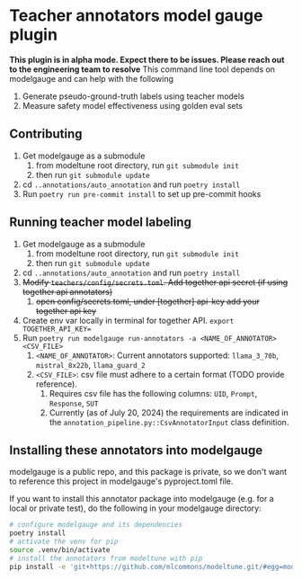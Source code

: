 # Teacher annotators model gauge plugin
**This plugin is in alpha mode. Expect there to be issues. Please reach out to the engineering team to resolve**
This command line tool depends on modelgauge and can help with the following
1. Generate pseudo-ground-truth labels using teacher models
2. Measure safety model effectiveness using golden eval sets

## Contributing
1. Get modelgauge as a submodule
    1. from modeltune root directory, run `git submodule init`
    1. then run `git submodule update`
1. cd `..annotations/auto_annotation` and run `poetry install`
1. Run `poetry run pre-commit install` to set up pre-commit hooks

## Running teacher model labeling
1. Get modelgauge as a submodule
    1. from modeltune root directory, run `git submodule init`
    1. then run `git submodule update`
1. cd `..annotations/auto_annotation` and run `poetry install`
1. ~~Modify `teachers/config/secrets.toml`. Add together api secret (if using together api annotators)~~
    1. ~~open config/secrets.toml, under [together] api-key add your together api key~~
1. Create env var locally in terminal for together API. `export TOGETHER_API_KEY=`
1. Run `poetry run modelgauge run-annotators -a <NAME_OF_ANNOTATOR> <CSV_FILE>`
    1. `<NAME_OF_ANNOTATOR>`: Current annotators supported: `llama_3_70b`, `mistral_8x22b`, `llama_guard_2`
    1. `<CSV_FILE>`: csv file must adhere to a certain format (TODO provide reference).
        1. Requires csv file has the following columns: `UID`, `Prompt`, `Response`, `SUT`
        1. Currently (as of July 20, 2024) the requirements are indicated in the `annotation_pipeline.py::CsvAnnotatorInput` class definition.

## Installing these annotators into modelgauge

modelgauge is a public repo, and this package is private, so we don't want to reference this project in modelgauge's pyproject.toml file.

If you want to install this annotator package into modelgauge (e.g. for a local or private test), do the following in your modelgauge directory:

```bash
# configure modelgauge and its dependencies
poetry install
# activate the venv for pip
source .venv/bin/activate
# install the annotators from modeltune with pip
pip install -e 'git+https://github.com/mlcommons/modeltune.git/#egg=modelgauge_teacher_models[main]&subdirectory=annotations/auto_annotation'
```
